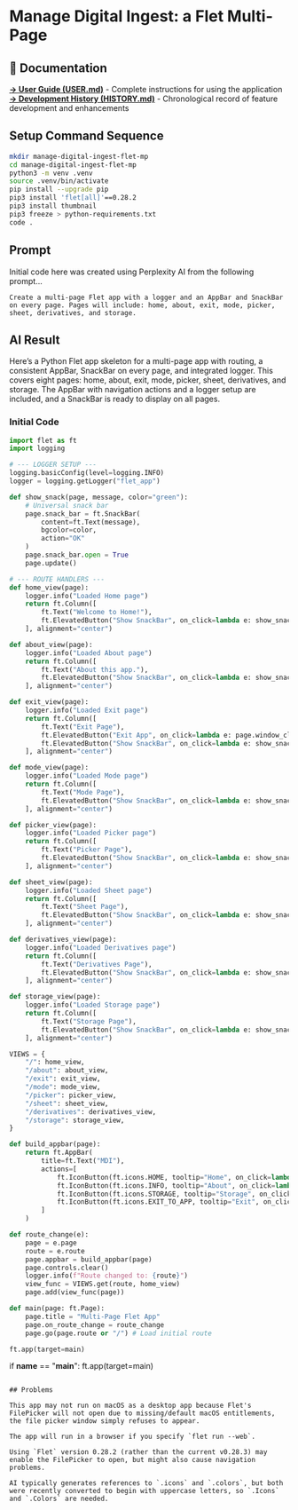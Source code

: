 # Manage Digital Ingest: a Flet Multi-Page

## 📖 Documentation

**[→ User Guide (USER.md)](USER.md)** - Complete instructions for using the application  
**[→ Development History (HISTORY.md)](HISTORY.md)** - Chronological record of feature development and enhancements

## Setup Command Sequence

```zsh
mkdir manage-digital-ingest-flet-mp
cd manage-digital-ingest-flet-mp
python3 -m venv .venv
source .venv/bin/activate
pip install --upgrade pip
pip3 install 'flet[all]'==0.28.2
pip3 install thumbnail
pip3 freeze > python-requirements.txt
code .
```

## Prompt

Initial code here was created using Perplexity AI from the following prompt...  

```
Create a multi-page Flet app with a logger and an AppBar and SnackBar on every page. Pages will include: home, about, exit, mode, picker, sheet, derivatives, and storage.
```

## AI Result

Here’s a Python Flet app skeleton for a multi-page app with routing, a consistent AppBar, SnackBar on every page, and integrated logger. This covers eight pages: home, about, exit, mode, picker, sheet, derivatives, and storage. The AppBar with navigation actions and a logger setup are included, and a SnackBar is ready to display on all pages.

### Initial Code

```py
import flet as ft
import logging

# --- LOGGER SETUP ---
logging.basicConfig(level=logging.INFO)
logger = logging.getLogger("flet_app")

def show_snack(page, message, color="green"):
    # Universal snack bar
    page.snack_bar = ft.SnackBar(
        content=ft.Text(message),
        bgcolor=color,
        action="OK"
    )
    page.snack_bar.open = True
    page.update()

# --- ROUTE HANDLERS ---
def home_view(page):
    logger.info("Loaded Home page")
    return ft.Column([
        ft.Text("Welcome to Home!"),
        ft.ElevatedButton("Show SnackBar", on_click=lambda e: show_snack(page, "Home SnackBar!"))
    ], alignment="center")

def about_view(page):
    logger.info("Loaded About page")
    return ft.Column([
        ft.Text("About this app."),
        ft.ElevatedButton("Show SnackBar", on_click=lambda e: show_snack(page, "About SnackBar!"))
    ], alignment="center")

def exit_view(page):
    logger.info("Loaded Exit page")
    return ft.Column([
        ft.Text("Exit Page"),
        ft.ElevatedButton("Exit App", on_click=lambda e: page.window_close()),
        ft.ElevatedButton("Show SnackBar", on_click=lambda e: show_snack(page, "Exit SnackBar!"))
    ], alignment="center")

def mode_view(page):
    logger.info("Loaded Mode page")
    return ft.Column([
        ft.Text("Mode Page"),
        ft.ElevatedButton("Show SnackBar", on_click=lambda e: show_snack(page, "Mode SnackBar!"))
    ], alignment="center")

def picker_view(page):
    logger.info("Loaded Picker page")
    return ft.Column([
        ft.Text("Picker Page"),
        ft.ElevatedButton("Show SnackBar", on_click=lambda e: show_snack(page, "Picker SnackBar!"))
    ], alignment="center")

def sheet_view(page):
    logger.info("Loaded Sheet page")
    return ft.Column([
        ft.Text("Sheet Page"),
        ft.ElevatedButton("Show SnackBar", on_click=lambda e: show_snack(page, "Sheet SnackBar!"))
    ], alignment="center")

def derivatives_view(page):
    logger.info("Loaded Derivatives page")
    return ft.Column([
        ft.Text("Derivatives Page"),
        ft.ElevatedButton("Show SnackBar", on_click=lambda e: show_snack(page, "Derivatives SnackBar!"))
    ], alignment="center")

def storage_view(page):
    logger.info("Loaded Storage page")
    return ft.Column([
        ft.Text("Storage Page"),
        ft.ElevatedButton("Show SnackBar", on_click=lambda e: show_snack(page, "Storage SnackBar!"))
    ], alignment="center")

VIEWS = {
    "/": home_view,
    "/about": about_view,
    "/exit": exit_view,
    "/mode": mode_view,
    "/picker": picker_view,
    "/sheet": sheet_view,
    "/derivatives": derivatives_view,
    "/storage": storage_view,
}

def build_appbar(page):
    return ft.AppBar(
        title=ft.Text("MDI"), 
        actions=[
            ft.IconButton(ft.icons.HOME, tooltip="Home", on_click=lambda e: page.go("/")),
            ft.IconButton(ft.icons.INFO, tooltip="About", on_click=lambda e: page.go("/about")),
            ft.IconButton(ft.icons.STORAGE, tooltip="Storage", on_click=lambda e: page.go("/storage")),
            ft.IconButton(ft.icons.EXIT_TO_APP, tooltip="Exit", on_click=lambda e: page.go("/exit"))
        ]
    )

def route_change(e):
    page = e.page
    route = e.route
    page.appbar = build_appbar(page)
    page.controls.clear()
    logger.info(f"Route changed to: {route}")
    view_func = VIEWS.get(route, home_view)
    page.add(view_func(page))

def main(page: ft.Page):
    page.title = "Multi-Page Flet App"
    page.on_route_change = route_change
    page.go(page.route or "/") # Load initial route

ft.app(target=main)
```


if __name__ == "__main__":
    ft.app(target=main)
```

## Problems

This app may not run on macOS as a desktop app because Flet's FilePicker will not open due to missing/default macOS entitlements, the file picker window simply refuses to appear.  

The app will run in a browser if you specify `flet run --web`.  

Using `Flet` version 0.28.2 (rather than the current v0.28.3) may enable the FilePicker to open, but might also cause navigation problems. 

AI typically generates references to `.icons` and `.colors`, but both were recently converted to begin with uppercase letters, so `.Icons` and `.Colors` are needed.  

